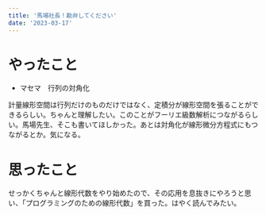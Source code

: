 ```yaml
---
title: '馬場社長！勘弁してください'
date: '2023-03-17'
---
```


# やったこと

- マセマ　行列の対角化

計量線形空間は行列だけのものだけではなく、定積分が線形空間を張ることができるらしい。ちゃんと理解したい。このことがフーリエ級数解析につながるらしい。馬場先生、そこも書いてほしかった。あとは対角化が線形微分方程式にもつながるとか。気になる。


# 思ったこと


せっかくちゃんと線形代数をやり始めたので、その応用を息抜きにやろうと思い、「プログラミングのための線形代数」を買った。はやく読んでみたい。

